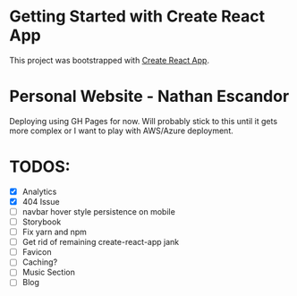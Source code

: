 # Getting Started with Create React App

This project was bootstrapped with [Create React App](https://github.com/facebook/create-react-app).

# Personal Website - Nathan Escandor

Deploying using GH Pages for now. Will probably stick to this until it gets more complex or I want to play with AWS/Azure deployment.

# TODOS:
- [x] Analytics
- [x] 404 Issue
- [ ] navbar hover style persistence on mobile
- [ ] Storybook
- [ ] Fix yarn and npm
- [ ] Get rid of remaining create-react-app jank
- [ ] Favicon
- [ ] Caching?
- [ ] Music Section
- [ ] Blog